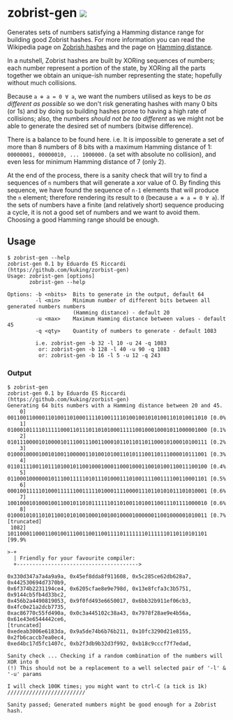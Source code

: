 # zobrist-gen [<img src="https://travis-ci.org/kuking/zobrist-gen.svg?branch=master">](https://travis-ci.org/kuking/zobrist-gen)
Generates sets of numbers satisfying a Hamming distance range for building good Zobrist hashes. For more information you can read the Wikipedia page on [Zobrish hashes](https://en.wikipedia.org/wiki/Zobrist_hashing) and the page on [Hamming distance](https://en.wikipedia.org/wiki/Hamming_distance).

In a nutshell, Zobrist hashes are built by XORing sequences of numbers; each
number represent a portion of the state, by XORing all the parts together we
obtain an unique-ish number representing the state; hopefully without much
collisions.

Because `a ⊕ a = 0 ∀ a`, we want the numbers utilised as keys to be _as different
as possible_ so we don't risk generating hashes with many 0 bits (or 1s)
and by doing so building hashes prone to having a high rate of collisions;
also, the numbers _should not be too different_ as we might not be able to
generate the desired set of numbers (bitwise difference).

There is a balance to be found here. i.e. It is impossible to generate a set of
more than 8 numbers of 8 bits with a maximum Hamming distance of 1:
`00000001, 00000010, ... 1000000.` (a set with absolute no collision), and even
less for minimum Hamming distance of 7 (only 2).

At the end of the process, there is a sanity check that will try to find a
sequences of `n` numbers that will generate a xor value of 0. By finding this sequence, we have found the sequence of `n-1` elements that will produce the
`n` element; therefore rendering its result to `0` (because `a ⊕ a = 0 ∀ a`).
If the sets of numbers have a finite (and relatively short) sequence producing
a cycle, it is not a good set of numbers and we want to avoid them. Choosing
a good Hamming range should be enough.

## Usage
```
$ zobrist-gen --help
zobrist-gen 0.1 by Eduardo ES Riccardi (https://github.com/kuking/zorbist-gen)
Usage: zobrist-gen [options]
       zobrist-gen --help

Options: -b <nbits>  Bits to generate in the output, default 64
         -l <min>    Minimum number of different bits between all generated numbers numbers
                     (Hamming distance) - default 20
         -u <max>    Maximum Hamming distance between values - default 45
         -q <qty>    Quantity of numbers to generate - default 1083

         i.e. zobrist-gen -b 32 -l 10 -u 24 -q 1083
          or: zobrist-gen -b 128 -l 40 -u 90 -q 1083
          or: zobrist-gen -b 16 -l 5 -u 12 -q 243
```

### Output
````
$ zobrist-gen
zobrist-gen 0.1 by Eduardo ES Riccardi (https://github.com/kuking/zorbist-gen)
Generating 64 bits numbers with a Hamming distance between 20 and 45.
    0] 0011001100001101001101000111101001111010010010101001101010011010 [0.0%
    1] 0100010111101111100011011101101010001111100100010001011000001000 [0.1%
    2] 0101110000101000010111001110011000101101101101100010100010100111 [0.2%
    3] 0100010000100101001100000110100101001101011100110111000010111001 [0.3%
    4] 0110111100110111010010110010001000110001000110010100110011100100 [0.4%
    5] 0110001000000101110011111010111010001110100111100111100110001101 [0.5%
    6] 0001001111101000111111001111101000111100001110110101011101010001 [0.6%
    7] 1001000101000100110010110101111110110100110100110011101111000010 [0.6%
    8] 0100010101101011001010100100010010010000100000011001000001010011 [0.7%
[truncated]
 1082] 1011000110001100100111001100110011110111111101111110110110101101 [99.9%

>-+
  | Friendly for your favourite compiler:
  +--------------------------------------->

0x330d347a7a4a9a9a, 0x45ef8dda8f911608, 0x5c285ce62db628a7, 0x442530694d7370b9,
0x6f374b2231194ce4, 0x6205cfae8e9e798d, 0x13e8fcfa3c3b5751, 0x9144cb5fb4d33bc2,
0x456b2a4490819053, 0x9f0fd493e6650017, 0x6bb32b911ef06cb3, 0x4fc0e21a2dcb7735,
0xac86770c55fd490a, 0x0c3a445102c38a43, 0x7978f28ae9e4b56a, 0x61e43e6544442ce6,
[truncated]
0xedeab3006e6183da, 0x9a5de74b6b76b211, 0x10fc3290d21e8155, 0x2fb6caccb7ea0ec4,
0xed4bc17d5fc1407c, 0xb2f3db9b32d3f992, 0xb18c9cccf7f7edad,

Sanity check ... Checking if a random combination of the numbers will XOR into 0
(!) This should not be a replacement to a well selected pair of '-l' & '-u' params

I will check 100K times; you might want to ctrl-C (a tick is 1k)
/////////////////////////

Sanity passed; Generated numbers might be good enough for a Zobrist hash.
````
